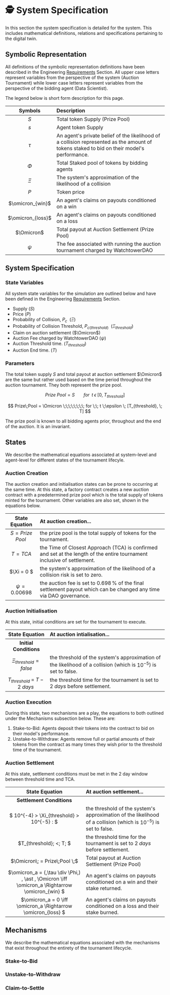 # 🕵️ System Specification

In this section the system specification is detailed for the system. This includes mathematical definitions, relations and specifications pertaining to the digital twin.

## Symbolic Representation

All definitions of the symbolic representation definitions have been described in the Engineering [Requirements](5_Requirements.md) Section. All upper case letters represent variables from the perspective of the system (Auction Tournament) while lower case letters represent variables from the perspective of the bidding agent (Data Scientist).

The legend below is short form description for this page.

| Symbols | Description |
| :---: | :--- | 
| $S$ | Total token Supply (Prize Pool) |
| $s$ | Agent token Supply |
| $\tau$ | An agent's private belief of the likelihood of a collision represented as the amount of tokens staked to bid on their model's performance. |
| $\Phi$ | Total Staked pool of tokens by bidding agents |
| $\Xi$ | The system's approximation of the likelihood of a collision |
| $P$ | Token price |
| $\omicron_{win}$ | An agent's claims on payouts conditioned on a win |
| $\omicron_{loss}$ | An agent's claims on payouts conditioned on a loss |
| $\Omicron$ | Total payout at Auction Settlement (Prize Pool)|
| $\psi$ | The fee associated with running the auction tournament charged by WatchtowerDAO |


## System Specification
### State Variables

All system state variables for the simulation are outlined below and have been defined in the Engineering [Requirements](5_Requirements.md) Section.

* Supply ($S$)
* Price ($P$)
* Probability of Collision, $P_c\;$ ($\Xi$)
* Probability of Collision Threshold, $P_{c(threshold)}\;$ ($\Xi_{threshold}$)
* Claim on auction settlement ($\Omicron$)
* Auction Fee charged by WatchtowerDAO ($\psi$)
* Auction Threshold time. ($T_{threshold}$)
* Auction End time. ($T$)


### Parameters

The total token supply $S$ and total payout at auction settlement $\Omicron$ are the same but rather used based on the time period throughout the auction tournament. They both represent the prize pool.

$$
    Prize\;Pool = S \;\;\;\;\;\;\;\; for \;\; t \;\epsilon \; [0, \; T_{threshold}] 
$$

$$
    Prize\;Pool = \Omicron \;\;\;\;\;\;\;\; for \;\; t \;\epsilon \; [T_{threshold}, \; T] 
$$

The prize pool is known to all bidding agents prior, throughout and the end of the auction. It is an invariant.

## States
We describe the mathematical equations associated at system-level and agent-level for different states of the tournament lifecyle.

### Auction Creation

The auction creation and initialisation states can be prone to occurring at the same time. At this state, a factory contract creates a new auction contract with a predetermined prize pool which is the total supply of tokens minted for the tournament. Other variables are also set, shown in the equations below.

| State Equation | At auction creation... |
| :---: | :--- | 
| $\; S = Prize\;Pool \;$ | the prize pool is the total supply of tokens for the tournament. |
| $T = TCA$ |  the Time of Closest Approach (TCA) is confirmed and set at the length of the entire tournament inclusive of settlement. |
| $\Xi = 0 $ |  the system's approximation of the likelihood of a collision risk is set to zero. |
| $\psi = 0.00698$ |  the auction fee is set to $0.698\,\%$ of the final settlement payout which can be changed any time via DAO governance. |



### Auction Initialisation

At this state, initial conditions are set for the tournament to execute.

| State Equation | At auction intialisation... |
| :---: | :--- | 
| **Initial Conditions**  ||
| $\Xi_{threshold} = false$ |  the threshold of the system's approximation of the likelihood of a collision (which is $10^{-5}$) is set to false. |
| $T_{threshold}\; =\; T\; -\; 2\; days\;$ |  the threshold time for the tournament is set to $2\;days$ before settlement. |

### Auction Execution

During this state, two mechanisms are a play, the equations to both outlined under the Mechanisms subsection below. These are:
1. Stake-to-Bid: Agents deposit their tokens into the contract to bid on their model's performance.
2. Unstake-to-Withdraw: Agents remove full or partial amounts of their tokens from the contract as many times they wish prior to the threshold time of the tournament.


### Auction Settlement

At this state, settlement conditions must be met in the 2 day window between threshold time and TCA.

| State Equation | At auction settlement... |
| :---: | :--- | 
| **Settlement Conditions**  |
| $ 10^{-4} > \Xi_{threshold} > 10^{-5} \: $ |  the threshold of the system's approximation of the likelihood of a collision (which is $10^{-5}$) is set to false. |
| $T_{threshold}\; <\; T\; $ |  the threshold time for the tournament is set to $2\;days$ before settlement. |
| $\Omicron\; = Prize\;Pool \;$ | Total payout at Auction Settlement (Prize Pool)|
| $\omicron_a =  (\,\tau \div \Phi\,) \, \ast \, \Omicron   \iff \omicron_a \Rightarrow \omicron_{win} $ | An agent's claims on payouts conditioned on a win and their stake returned. |
| $\omicron_a =  0   \iff \omicron_a \Rightarrow \omicron_{loss} $ | An agent's claims on payouts conditioned on a loss and their stake burned. |



## Mechanisms
We describe the mathematical equations associated with the mechanisms that exist throughout the entirety of the tournament lifecycle.

### Stake-to-Bid


### Unstake-to-Withdraw


### Claim-to-Settle


